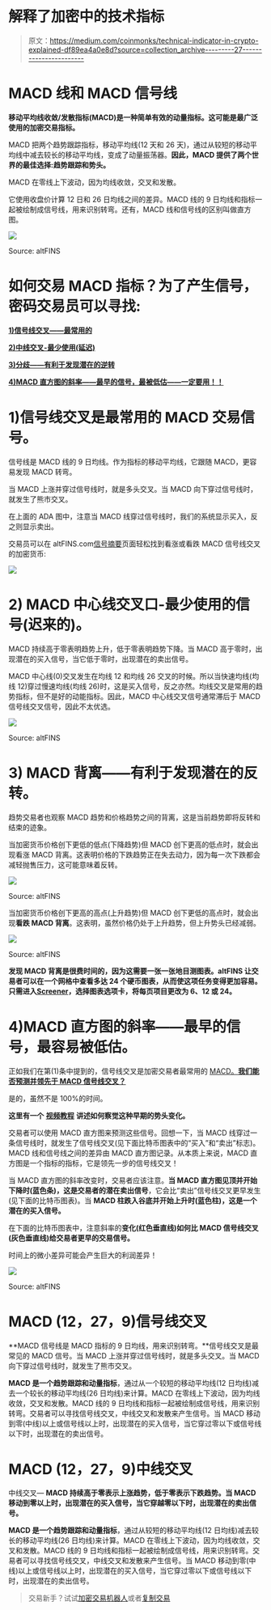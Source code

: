 # 解释了加密中的技术指标

> 原文：<https://medium.com/coinmonks/technical-indicator-in-crypto-explained-df89ea4a0e8d?source=collection_archive---------27----------------------->

# MACD 线和 MACD 信号线

**移动平均线收敛/发散指标(MACD)是一种简单有效的动量指标。这可能是最广泛使用的加密交易指标。**

MACD 把两个趋势跟踪指标，移动平均线(12 天和 26 天)，通过从较短的移动平均线中减去较长的移动平均线，变成了动量振荡器。**因此，MACD 提供了两个世界的最佳选择:趋势跟踪和势头。**

MACD 在零线上下波动，因为均线收敛，交叉和发散。

它使用收盘价计算 12 日和 26 日均线之间的差异。MACD 线的 9 日均线和指标一起被绘制成信号线，用来识别转弯。还有，MACD 线和信号线的区别叫做直方图。

![](img/3135580c6594c6571edd0a788fc5dcc3.png)

Source: altFINS

# 如何交易 MACD 指标？为了产生信号，密码交易员可以寻找:

[**1)信号线交叉——最常用的**](https://altfins.com/knowledge-base/macd-line-and-macd-signal-line/#link1)

[**2)中线交叉-最少使用(延迟)**](https://altfins.com/knowledge-base/macd-line-and-macd-signal-line/#link2)

[**3)分歧——有利于发现潜在的逆转**](https://altfins.com/knowledge-base/macd-line-and-macd-signal-line/#link3)

[**4)MACD 直方图的斜率——最早的信号，最被低估——一定要用！！**](https://altfins.com/knowledge-base/macd-line-and-macd-signal-line/#link4)

# 1)信号线交叉是最常用的 MACD 交易信号。

信号线是 MACD 线的 9 日均线。作为指标的移动平均线，它跟随 MACD，更容易发现 MACD 转弯。

当 MACD 上涨并穿过信号线时，就是多头交叉。当 MACD 向下穿过信号线时，就发生了熊市交叉。

在上面的 ADA 图中，注意当 MACD 线穿过信号线时，我们的系统显示买入，反之则显示卖出。

交易员可以在 altFINS.com[信号摘要](https://platform.altfins.com/summary)页面轻松找到看涨或看跌 MACD 信号线交叉的加密货币:

![](img/9024b8e20caca48c1467e164cdf3b1ea.png)

# 2) MACD 中心线交叉口-最少使用的信号(迟来的)。

MACD 持续高于零表明趋势上升，低于零表明趋势下降。当 MACD 高于零时，出现潜在的买入信号，当它低于零时，出现潜在的卖出信号。

MACD 中心线(0)交叉发生在均线 12 和均线 26 交叉的时候。所以当快速均线(均线 12)穿过慢速均线(均线 26)时，这是买入信号，反之亦然。均线交叉是常用的趋势指标，但不是好的动能指标。因此，MACD 中心线交叉信号通常滞后于 MACD 信号线交叉信号，因此不太优选。

![](img/d5b6f7969755b294b908f8cc905d8f6a.png)

Source: altFINS

# 3) MACD 背离——有利于发现潜在的反转。

趋势交易者也观察 MACD 趋势和价格趋势之间的背离，这是当前趋势即将反转和结束的迹象。

当加密货币价格创下更低的低点(下降趋势)但 MACD 创下更高的低点时，就会出现看涨 MACD 背离。这表明价格的下跌趋势正在失去动力，因为每一次下跌都会减轻抛售压力，这可能意味着反转。

![](img/c19aa570cef6bd2f45e12c3c7131d652.png)

Source: altFINS

当加密货币价格创下更高的高点(上升趋势)但 MACD 创下更低的高点时，就会出现**看跌 MACD 背离**。这表明，虽然价格仍处于上升趋势，但上升势头已经减弱。

![](img/26088e3693590e9c7d33e1e0034ed352.png)

Source: altFINS

**发现 MACD 背离是很费时间的，因为这需要一张一张地目测图表。altFINS 让交易者可以在一个网格中查看多达 24 个硬币图表，从而使这项任务变得更加容易。只需进入**[**Screener**](https://platform.altfins.com/screener)**，选择图表选项卡，将每页项目更改为 6、12 或 24。**

# 4)MACD 直方图的斜率——最早的信号，最容易被低估。

正如我们在第(1)条中提到的，信号线交叉是加密交易者最常用的 [MACD。**我们能否预测并领先于 MACD 信号线交叉？**](https://tradesanta.com/blog/how-to-use-moving-averages-in-trading?utm_source=altfins&utm_medium=link&utm_campaign=macd)

是的，虽然不是 100%的时间。

**这里有一个** [**视频教程**](https://youtu.be/9BeFcXNfbZI) **讲述如何察觉这种早期的势头变化。**

交易者可以使用 MACD 直方图来预测这些信号。回想一下，当 MACD 线穿过一条信号线时，就发生了信号线交叉(见下面比特币图表中的“买入”和“卖出”标志)。MACD 线和信号线之间的差异由 MACD 直方图记录。从本质上来说，MACD 直方图是一个指标的指标，它是领先一步的信号线交叉！

当 MACD 直方图的斜率改变时，交易者应该注意。**当 MACD 直方图见顶并开始下降时(蓝色条)，这是交易者的潜在卖出信号**，它会比“卖出”信号线交叉更早发生(见下面的比特币图表)。当 **MACD 柱跌入谷底并开始上升时(蓝色柱)，这是一个潜在的买入信号。**

在下面的比特币图表中，注意斜率的**变化(红色垂直线)如何比 MACD 信号线交叉(灰色垂直线)给交易者更早的交易信号。**

时间上的微小差异可能会产生巨大的利润差异！

![](img/b23612f1f587d7a0db9a91937227dfe8.png)

Source: altFINS

# MACD (12，27，9)信号线交叉

**MACD 信号线是 MACD 指标的 9 日均线，用来识别转弯。**信号线交叉是最常见的 MACD 信号。当 MACD 上涨并穿过信号线时，就是多头交叉。当 MACD 向下穿过信号线时，就发生了熊市交叉。

**MACD 是一个趋势跟踪和动量指标**，通过从一个较短的移动平均线(12 日均线)减去一个较长的移动平均线(26 日均线)来计算。MACD 在零线上下波动，因为均线收敛，交叉和发散。MACD 线的 9 日均线和指标一起被绘制成信号线，用来识别转弯。交易者可以寻找信号线交叉，中线交叉和发散来产生信号。当 MACD 移动到零(中线)以上或信号线以上时，出现潜在的买入信号，当它穿过零以下或信号线以下时，出现潜在的卖出信号。

# MACD (12，27，9)中线交叉

中线交叉— **MACD 持续高于零表示上涨趋势，低于零表示下跌趋势。当 MACD 移动到零以上时，出现潜在的买入信号，当它穿越零以下时，出现潜在的卖出信号。**

**MACD 是一个趋势跟踪和动量指标**，通过从较短的移动平均线(12 日均线)减去较长的移动平均线(26 日均线)来计算。MACD 在零线上下波动，因为均线收敛，交叉和发散。MACD 线的 9 日均线和指标一起被绘制成信号线，用来识别转弯。交易者可以寻找信号线交叉，中线交叉和发散来产生信号。当 MACD 移动到零(中线)以上或信号线以上时，出现潜在的买入信号，当它穿过零以下或信号线以下时，出现潜在的卖出信号。

> 交易新手？试试[加密交易机器人](/coinmonks/crypto-trading-bot-c2ffce8acb2a)或者[复制交易](/coinmonks/top-10-crypto-copy-trading-platforms-for-beginners-d0c37c7d698c)